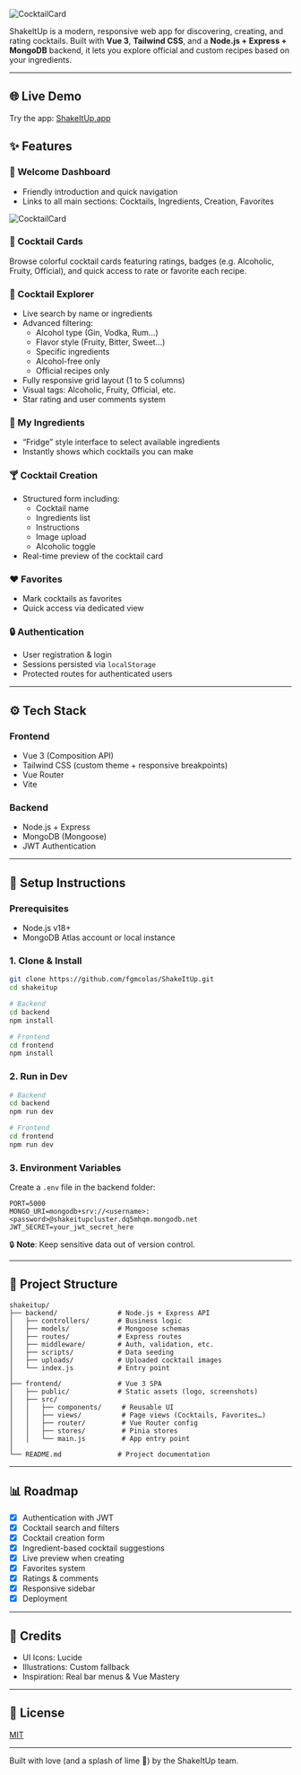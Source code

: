 ![CocktailCard](https://i.imgur.com/VBP2HwM.jpeg)

ShakeItUp is a modern, responsive web app for discovering, creating, and rating cocktails. Built with **Vue 3**, **Tailwind CSS**, and a **Node.js + Express + MongoDB** backend, it lets you explore official and custom recipes based on your ingredients.

---

## 🌐 Live Demo

Try the app: <a href="https://shake-it-ij0hcoor1-fgmcolas-projects-d925234f.vercel.app" target="_blank" rel="noopener noreferrer">ShakeItUp.app</a>

## ✨ Features

### 🎉 Welcome Dashboard
- Friendly introduction and quick navigation
- Links to all main sections: Cocktails, Ingredients, Creation, Favorites

![CocktailCard](https://i.imgur.com/9s0gzDF.png)

### 🍹 Cocktail Cards

Browse colorful cocktail cards featuring ratings, badges (e.g. Alcoholic, Fruity, Official), and quick access to rate or favorite each recipe.

### 🍇 Cocktail Explorer
- Live search by name or ingredients
- Advanced filtering:
  - Alcohol type (Gin, Vodka, Rum…)
  - Flavor style (Fruity, Bitter, Sweet…)
  - Specific ingredients
  - Alcohol-free only
  - Official recipes only
- Fully responsive grid layout (1 to 5 columns)
- Visual tags: Alcoholic, Fruity, Official, etc.
- Star rating and user comments system

### 🧪 My Ingredients
- “Fridge” style interface to select available ingredients
- Instantly shows which cocktails you can make

### 🍸 Cocktail Creation
- Structured form including:
  - Cocktail name
  - Ingredients list
  - Instructions
  - Image upload
  - Alcoholic toggle
- Real-time preview of the cocktail card

### ❤️ Favorites
- Mark cocktails as favorites
- Quick access via dedicated view

### 🔒 Authentication
- User registration & login
- Sessions persisted via `localStorage`
- Protected routes for authenticated users

---

## ⚙️ Tech Stack

### Frontend
- Vue 3 (Composition API)
- Tailwind CSS (custom theme + responsive breakpoints)
- Vue Router
- Vite

### Backend
- Node.js + Express
- MongoDB (Mongoose)
- JWT Authentication

---

## 🚀 Setup Instructions

### Prerequisites
- Node.js v18+
- MongoDB Atlas account or local instance

### 1. Clone & Install
```bash
git clone https://github.com/fgmcolas/ShakeItUp.git
cd shakeitup

# Backend
cd backend
npm install

# Frontend
cd frontend
npm install
```

### 2. Run in Dev
```bash
# Backend
cd backend
npm run dev

# Frontend
cd frontend
npm run dev
```

### 3. Environment Variables
Create a `.env` file in the backend folder:
```env
PORT=5000
MONGO_URI=mongodb+srv://<username>:<password>@shakeitupcluster.dq5mhqm.mongodb.net
JWT_SECRET=your_jwt_secret_here
```
🔒 **Note**: Keep sensitive data out of version control.

---

## 📁 Project Structure
```
shakeitup/
├── backend/               # Node.js + Express API
│   ├── controllers/       # Business logic
│   ├── models/            # Mongoose schemas
│   ├── routes/            # Express routes
│   ├── middleware/        # Auth, validation, etc.
│   ├── scripts/           # Data seeding
│   ├── uploads/           # Uploaded cocktail images
│   └── index.js           # Entry point
│
├── frontend/              # Vue 3 SPA
│   ├── public/            # Static assets (logo, screenshots)
│   ├── src/
│   │   ├── components/     # Reusable UI
│   │   ├── views/          # Page views (Cocktails, Favorites…)
│   │   ├── router/         # Vue Router config
│   │   ├── stores/         # Pinia stores
│   │   └── main.js         # App entry point
│
└── README.md              # Project documentation
```

---

## 📊 Roadmap

- [x] Authentication with JWT
- [x] Cocktail search and filters
- [x] Cocktail creation form
- [x] Ingredient-based cocktail suggestions
- [x] Live preview when creating
- [x] Favorites system
- [x] Ratings & comments
- [x] Responsive sidebar
- [x] Deployment

---

## 🙌 Credits
- UI Icons: Lucide
- Illustrations: Custom fallback
- Inspiration: Real bar menus & Vue Mastery

---

## 📝 License
[MIT](LICENSE)

---

Built with love (and a splash of lime 🍋) by the ShakeItUp team.
